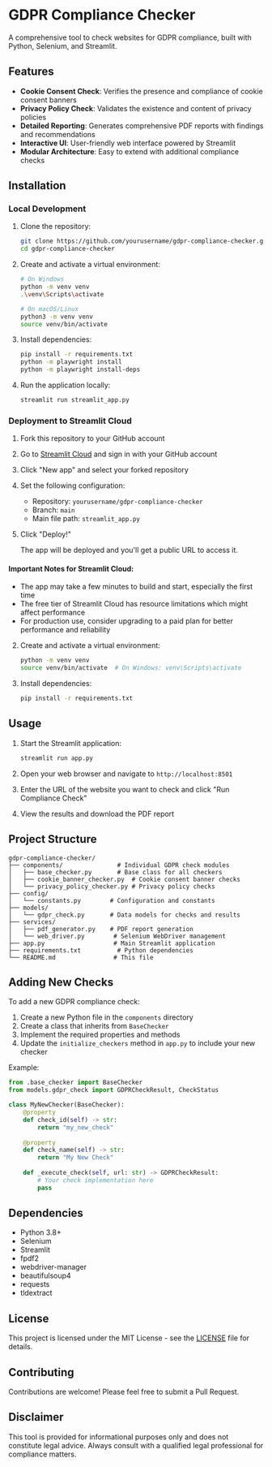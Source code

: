 # GDPR Compliance Checker

A comprehensive tool to check websites for GDPR compliance, built with Python, Selenium, and Streamlit.

## Features

- **Cookie Consent Check**: Verifies the presence and compliance of cookie consent banners
- **Privacy Policy Check**: Validates the existence and content of privacy policies
- **Detailed Reporting**: Generates comprehensive PDF reports with findings and recommendations
- **Interactive UI**: User-friendly web interface powered by Streamlit
- **Modular Architecture**: Easy to extend with additional compliance checks

## Installation

### Local Development

1. Clone the repository:
   ```bash
   git clone https://github.com/yourusername/gdpr-compliance-checker.git
   cd gdpr-compliance-checker
   ```

2. Create and activate a virtual environment:
   ```bash
   # On Windows
   python -m venv venv
   .\venv\Scripts\activate
   
   # On macOS/Linux
   python3 -m venv venv
   source venv/bin/activate
   ```

3. Install dependencies:
   ```bash
   pip install -r requirements.txt
   python -m playwright install
   python -m playwright install-deps
   ```

4. Run the application locally:
   ```bash
   streamlit run streamlit_app.py
   ```

### Deployment to Streamlit Cloud

1. Fork this repository to your GitHub account
2. Go to [Streamlit Cloud](https://share.streamlit.io/) and sign in with your GitHub account
3. Click "New app" and select your forked repository
4. Set the following configuration:
   - Repository: `yourusername/gdpr-compliance-checker`
   - Branch: `main`
   - Main file path: `streamlit_app.py`
5. Click "Deploy!"

   The app will be deployed and you'll get a public URL to access it.

#### Important Notes for Streamlit Cloud:
- The app may take a few minutes to build and start, especially the first time
- The free tier of Streamlit Cloud has resource limitations which might affect performance
- For production use, consider upgrading to a paid plan for better performance and reliability

2. Create and activate a virtual environment:
   ```bash
   python -m venv venv
   source venv/bin/activate  # On Windows: venv\Scripts\activate
   ```

3. Install dependencies:
   ```bash
   pip install -r requirements.txt
   ```

## Usage

1. Start the Streamlit application:
   ```bash
   streamlit run app.py
   ```

2. Open your web browser and navigate to `http://localhost:8501`

3. Enter the URL of the website you want to check and click "Run Compliance Check"

4. View the results and download the PDF report

## Project Structure

```
gdpr-compliance-checker/
├── components/               # Individual GDPR check modules
│   ├── base_checker.py       # Base class for all checkers
│   ├── cookie_banner_checker.py  # Cookie consent banner checks
│   └── privacy_policy_checker.py # Privacy policy checks
├── config/
│   └── constants.py        # Configuration and constants
├── models/
│   └── gdpr_check.py       # Data models for checks and results
├── services/
│   ├── pdf_generator.py    # PDF report generation
│   └── web_driver.py        # Selenium WebDriver management
├── app.py                   # Main Streamlit application
├── requirements.txt          # Python dependencies
└── README.md                # This file
```

## Adding New Checks

To add a new GDPR compliance check:

1. Create a new Python file in the `components` directory
2. Create a class that inherits from `BaseChecker`
3. Implement the required properties and methods
4. Update the `initialize_checkers` method in `app.py` to include your new checker

Example:

```python
from .base_checker import BaseChecker
from models.gdpr_check import GDPRCheckResult, CheckStatus

class MyNewChecker(BaseChecker):
    @property
    def check_id(self) -> str:
        return "my_new_check"
    
    @property
    def check_name(self) -> str:
        return "My New Check"
    
    def _execute_check(self, url: str) -> GDPRCheckResult:
        # Your check implementation here
        pass
```

## Dependencies

- Python 3.8+
- Selenium
- Streamlit
- fpdf2
- webdriver-manager
- beautifulsoup4
- requests
- tldextract

## License

This project is licensed under the MIT License - see the [LICENSE](LICENSE) file for details.

## Contributing

Contributions are welcome! Please feel free to submit a Pull Request.

## Disclaimer

This tool is provided for informational purposes only and does not constitute legal advice. Always consult with a qualified legal professional for compliance matters.
